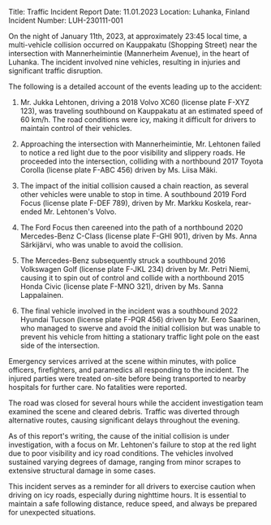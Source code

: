  Title: Traffic Incident Report
Date: 11.01.2023
Location: Luhanka, Finland
Incident Number: LUH-230111-001

On the night of January 11th, 2023, at approximately 23:45 local time, a multi-vehicle collision occurred on Kauppakatu (Shopping Street) near the intersection with Mannerheimintie (Mannerheim Avenue), in the heart of Luhanka. The incident involved nine vehicles, resulting in injuries and significant traffic disruption.

The following is a detailed account of the events leading up to the accident:

1. Mr. Jukka Lehtonen, driving a 2018 Volvo XC60 (license plate F-XYZ 123), was traveling southbound on Kauppakatu at an estimated speed of 60 km/h. The road conditions were icy, making it difficult for drivers to maintain control of their vehicles.

2. Approaching the intersection with Mannerheimintie, Mr. Lehtonen failed to notice a red light due to the poor visibility and slippery roads. He proceeded into the intersection, colliding with a northbound 2017 Toyota Corolla (license plate F-ABC 456) driven by Ms. Liisa Mäki.

3. The impact of the initial collision caused a chain reaction, as several other vehicles were unable to stop in time. A southbound 2019 Ford Focus (license plate F-DEF 789), driven by Mr. Markku Koskela, rear-ended Mr. Lehtonen's Volvo.

4. The Ford Focus then careened into the path of a northbound 2020 Mercedes-Benz C-Class (license plate F-GHI 901), driven by Ms. Anna Särkijärvi, who was unable to avoid the collision.

5. The Mercedes-Benz subsequently struck a southbound 2016 Volkswagen Golf (license plate F-JKL 234) driven by Mr. Petri Niemi, causing it to spin out of control and collide with a northbound 2015 Honda Civic (license plate F-MNO 321), driven by Ms. Sanna Lappalainen.

6. The final vehicle involved in the incident was a southbound 2022 Hyundai Tucson (license plate F-PQR 456) driven by Mr. Eero Saarinen, who managed to swerve and avoid the initial collision but was unable to prevent his vehicle from hitting a stationary traffic light pole on the east side of the intersection.

Emergency services arrived at the scene within minutes, with police officers, firefighters, and paramedics all responding to the incident. The injured parties were treated on-site before being transported to nearby hospitals for further care. No fatalities were reported.

The road was closed for several hours while the accident investigation team examined the scene and cleared debris. Traffic was diverted through alternative routes, causing significant delays throughout the evening.

As of this report's writing, the cause of the initial collision is under investigation, with a focus on Mr. Lehtonen's failure to stop at the red light due to poor visibility and icy road conditions. The vehicles involved sustained varying degrees of damage, ranging from minor scrapes to extensive structural damage in some cases.

This incident serves as a reminder for all drivers to exercise caution when driving on icy roads, especially during nighttime hours. It is essential to maintain a safe following distance, reduce speed, and always be prepared for unexpected situations.
